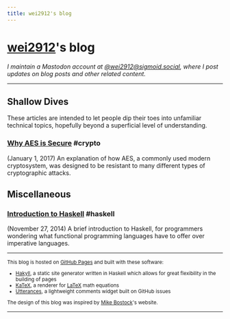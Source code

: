```yaml
---
title: wei2912's blog
---
```


# [wei2912](https://github.com/wei2912)'s blog

_I maintain a Mastodon account at
<a rel="me" href="https://sigmoid.social/@wei2912">@wei2912@sigmoid.social</a>,
where I post updates on blog posts and other related content._

---

## Shallow Dives

These articles are intended to let people dip their toes into unfamiliar
technical topics, hopefully beyond a superficial level of understanding.

### [Why AES is Secure](/posts/crypto/why-aes-is-secure.html) #crypto

(January 1, 2017) An explanation of how AES, a commonly used modern
cryptosystem, was designed to be resistant to many different types of
cryptographic attacks.

## Miscellaneous

### [Introduction to Haskell](/posts/haskell/intro-to-haskell.html) #haskell

(November 27, 2014) A brief introduction to Haskell, for programmers wondering
what functional programming languages have to offer over imperative languages.

---

<small>

This blog is hosted on [GitHub Pages](https://pages.github.com/) and built with
these software:

-   [Hakyll](https://jaspervdj.be/hakyll), a static site generator written in
    Haskell which allows for great flexibility in the building of pages
-   [KaTeX](https://katex.org), a renderer for
    [LaTeX](https://www.latex-project.org/) math equations
-   [Utterances](https://utteranc.es/), a lightweight comments widget built on
    GitHub issues

The design of this blog was inspired by
[Mike Bostock](https://bost.ocks.org/mike)'s website.

</small>

---
